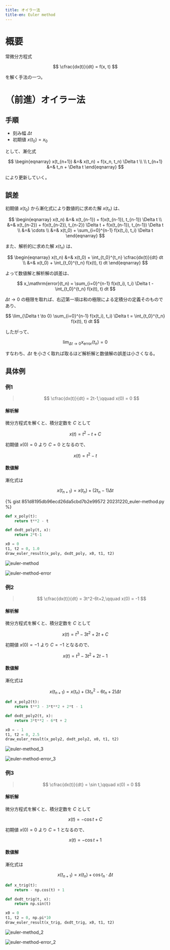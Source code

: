 ```yaml
---
title: オイラー法
title-en: Euler method
---
```

# 概要

常微分方程式

$$
\cfrac{dx(t)}{dt} = f(x, t)
$$

を解く手法の一つ。

# （前進）オイラー法

## 手順

- 刻み幅 $\Delta t$
- 初期値 $x(t_0) = x_0$

として、漸化式

$$
\begin{eqnarray}
    x(t_{n+1}) &=& x(t_n) + f(x_n, t_n) \Delta t \\ \\
    t_{n+1} &=& t_n + \Delta t
\end{eqnarray}
$$

により更新していく。

## 誤差

初期値 $x(t_0)$ から漸化式により数値的に求めた解 $x(t_n)$ は、

$$
\begin{eqnarray}
    x(t_n) &=& x(t_{n-1}) + f(x(t_{n-1}), t_{n-1}) \Delta t
    \\ &=&
    x(t_{n-2}) + f(x(t_{n-2}), t_{n-2}) \Delta t + f(x(t_{n-1}), t_{n-1}) \Delta t
    \\ &=&
    \cdots
    \\ &=&
    x(t_0) + \sum_{i=0}^{n-1} f(x(t_i), t_i) \Delta t
\end{eqnarray}
$$

また、解析的に求めた解 $x(t_n)$ は、

$$
\begin{eqnarray}
    x(t_n) &=& x(t_0) + \int_{t_0}^{t_n} \cfrac{dx(t)}{dt} dt
    \\ &=&
    x(t_0) + \int_{t_0}^{t_n} f(x(t), t) dt
\end{eqnarray}
$$

よって数値解と解析解の誤差は、

$$
x_\mathrm{error}(t_n) = \sum_{i=0}^{n-1} f(x(t_i), t_i) \Delta t - \int_{t_0}^{t_n} f(x(t), t) dt
$$

$\Delta t \to 0$ の極限を取れば、右辺第一項は和の極限による定積分の定義そのものであり、

$$
\lim_{\Delta t \to 0} \sum_{i=0}^{n-1} f(x(t_i), t_i) \Delta t
= \int_{t_0}^{t_n} f(x(t), t) dt
$$

したがって、

$$
\lim_{\Delta t \to 0} x_\mathrm{error}(t_n) = 0
$$

すなわち、$\Delta t$ を小さく取れば取るほど解析解と数値解の誤差は小さくなる。


## 具体例

### 例1

> $$
\cfrac{dx(t)}{dt} = 2t-1,\qquad x(0) = 0
$$

#### 解析解

微分方程式を解くと、積分定数を $C$ として

$$
x(t) = t^2-t + C
$$

初期値 $x(0) = 0$ より $C=0$ となるので、

$$
x(t) = t^2-t
$$

#### 数値解

漸化式は

$$
x(t_{n+1}) = x(t_n) + (2t_n-1) \Delta t
$$

{% gist 851d8195db96ecd26da5cbd7b2e99572 20231220_euler-method.py %}

```python
def x_poly(t):
    return t**2 - t

def dxdt_poly(t, x):
    return 2*t-1

x0 = 0
t1, t2 = 0, 1.0
draw_euler_result(x_poly, dxdt_poly, x0, t1, t2)
```

![euler-method](https://gist.github.com/assets/13412823/f07cb28a-52f7-43e3-8eca-14725e7f444f)

![euler-method-error](https://gist.github.com/assets/13412823/6daa7fe6-29a9-4811-a93d-9c5b8fbc400b)


### 例2

> $$
\cfrac{dx(t)}{dt} = 3t^2-6t+2,\qquad x(0) = -1
$$

#### 解析解

微分方程式を解くと、積分定数を $C$ として

$$
x(t) = t^3 - 3t^2 + 2t + C
$$

初期値 $x(0) = -1$ より $C=-1$ となるので、

$$
x(t) = t^3 - 3t^2 + 2t - 1
$$

#### 数値解

漸化式は

$$
x(t_{n+1}) = x(t_n) + (3t_n^2 - 6t_n + 2) \Delta t
$$

```python
def x_poly2(t):
    return t**3 - 3*t**2 + 2*t - 1

def dxdt_poly2(t, x):
    return 3*t**2 - 6*t + 2

x0 = - 1
t1, t2 = 0, 2.5
draw_euler_result(x_poly2, dxdt_poly2, x0, t1, t2)
```

![euler-method_3](https://gist.github.com/assets/13412823/8985cada-3e82-40e0-a679-0c7d474f5ee0)

![euler-method-error_3](https://gist.github.com/assets/13412823/bbb8a35b-3c3c-4552-a1a5-31b04e287e8a)



### 例3

> $$
\cfrac{dx(t)}{dt} = \sin t,\qquad x(0) = 0
$$

#### 解析解

微分方程式を解くと、積分定数を $C$ として

$$
x(t) = - \cos t + C
$$

初期値 $x(0) = 0$ より $C=1$ となるので、

$$
x(t) = - \cos t + 1
$$

#### 数値解

漸化式は

$$
x(t_{n+1}) = x(t_n) + \cos t_n \cdot \Delta t
$$

```python
def x_trig(t):
    return - np.cos(t) + 1

def dxdt_trig(t, x):
    return np.sin(t)

x0 = 0
t1, t2 = 0, np.pi*10
draw_euler_result(x_trig, dxdt_trig, x0, t1, t2)
```

![euler-method_2](https://gist.github.com/assets/13412823/a4ee02ae-d156-4b7f-b37b-b3e8ebde8629)

![euler-method-error_2](https://gist.github.com/assets/13412823/d7b9b458-8281-41d3-acbd-a73ff1a58d06)

